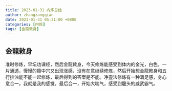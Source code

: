 ```yaml
---
title: 2023-01-31 内炼总结
author: zhangzangqian
date: 2023-01-31 05:31:00 +0800
categories: [内炼]
tags: [金龍敕身]
---
```


## 金龍敕身

准时修炼，早坛功课经，然后金龍敕身，今天修炼能感受到体内的金光，白色，一片通透，慢慢的膻中穴又出现涨感，没有在意继续修炼，然后开始想金龍敕身和五行排浊能不能一起修炼，最后得到的答案是不能。净靈法修炼有一种满足感，身心意合一，我就是我的感觉。最后合一，开始大喘气，感受到龍头的威武霸气。